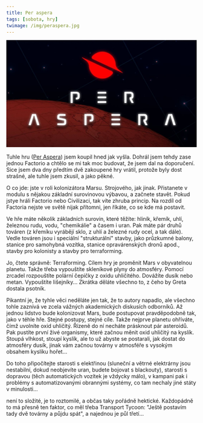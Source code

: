 ```yaml
---
title: Per aspera
tags: [sobota, hry]
twimage: /img/peraspera.jpg
---
```


![cover](/img/peraspera.jpg)

Tuhle hru ([Per Aspera](https://store.steampowered.com/app/803050/Per_Aspera/)) jsem koupil hned jak vyšla. Dohrál jsem tehdy zase jednou Factorio a chtělo se mi tak moc budovat, že jsem dal na doporučení. Sice jsem dva dny předtím dvě zakoupené hry vrátil, protože byly dost strašné, ale tuhle jsem zkusil, a jako pěkné.

O co jde: jste v roli kolonizátora Marsu. Strojového, jak jinak. Přistanete v modulu s nějakou základní surovinovou výbavou, a začnete stavět. Pokud jstye hráli Factorio nebo Civilizaci, tak víte zhruba princip. Na rozdíl od Factoria nejste ve světě nijak přítomni, jen říkáte, co se kde má postavit.

Ve hře máte několik základních surovin, které těžíte: hliník, křemík, uhlí, železnou rudu, vodu, "chemikálie" a časem i uran. Pak máte pár druhů továren (z křemíku vyrábějí sklo, z uhlí a železné rudy ocel, a tak dále). Vedle továren jsou i speciální "strukturální" stavby, jako průzkumné balony, stanice pro samohybná vozítka, stanice opravárenských dronů apod., stavby pro kolonisty a stavby pro terraforming.

Jo, čtete správně: Terraforming. Cílem hry je proměnit Mars v obyvatelnou planetu. Takže třeba vypouštíte skleníkové plyny do atmosféry. Pomocí zrcadel rozpouštíte polární čepičky z oxidu uhličitého. Dovážíte dusík nebo metan. Vypouštíte lišejníky... Zkrátka děláte všechno to, z čeho by Greta dostala psotník.

Pikantní je, že tyhle věci neděláte jen tak, že to autory napadlo, ale všechno tohle zaznívá ve zcela vážných akademických diskusích odborníků. Až jednou lidstvo bude kolonizovat Mars, bude postupovat pravděpodobně tak, jako v téhle hře. Stejné postupy, stejné cíle. Takže nejprve planetu ohříváte, čímž uvolníte oxid uhličitý. Řízeně do ní necháte prásknout pár asteroidů. Pak pustíte první živé organismy, které začnou měnit oxid uhličitý na kyslík. Stoupá vlhkost, stoupí kyslík, ale to už abyste se postarali, jak dostat do atmosféry dusík, jinak vám začnou továrny v atmosféře s vysokým obsahem kyslíku hořet...

Do toho připočítejte starosti s elektřinou (sluneční a větrné elektrárny jsou nestabilní, dokud neobjevíte uran, budete bojovat s blackouty), starosti s dopravou (těch automatických vozítek je vždycky málo), v kampani pak i problémy s automatizovanými obrannými systémy, co tam nechaly jiné státy v minulosti...

není to složité, je to roztomilé, a občas taky pořádně hektické. Každopádně to má přesně ten faktor, co měl třeba Transport Tycoon: "Ještě postavím tady dvě továrny a půjdu spát", a najednou je půl třetí...